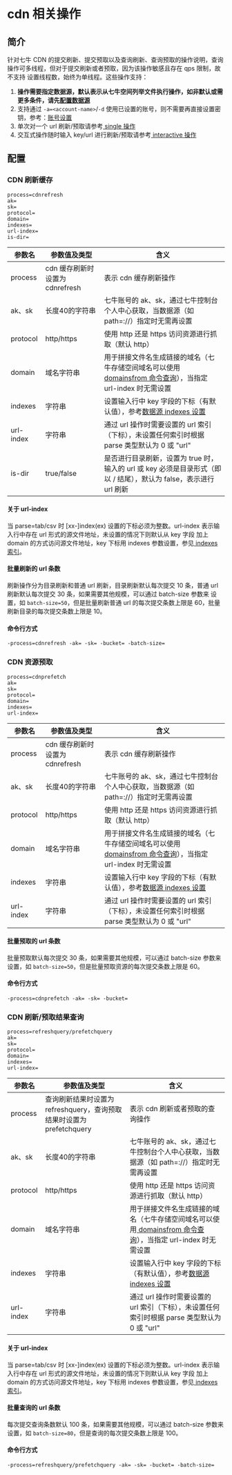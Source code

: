 # cdn 相关操作

## 简介
针对七牛 CDN 的提交刷新、提交预取以及查询刷新、查询预取的操作说明，查询操作可多线程，但对于提交刷新或者预取，因为该操作敏感且存在 qps 限制，故不支持
设置线程数，始终为单线程。这些操作支持：  
1. **操作需要指定数据源，默认表示从七牛空间列举文件执行操作，如非默认或需更多条件，请先[配置数据源](datasource.md)**  
2. 支持通过 `-a=<account-name>`/`-d` 使用已设置的账号，则不需要再直接设置密钥，参考：[账号设置](../README.md#账号设置)  
3. 单次对一个 url 刷新/预取请参考[ single 操作](single.md)  
4. 交互式操作随时输入 key/url 进行刷新/预取请参考[ interactive 操作](interactive.md)  

## 配置
### CDN 刷新缓存
```
process=cdnrefresh
ak=
sk=
protocol=
domain=
indexes=
url-index=
is-dir=
```  
|参数名|参数值及类型 | 含义|  
|-----|-------|-----|  
|process| cdn 缓存刷新时设置为 cdnrefresh | 表示 cdn 缓存刷新操作|  
|ak、sk|长度40的字符串|七牛账号的 ak、sk，通过七牛控制台个人中心获取，当数据源（如 path=<source>://<bucket>）指定时无需再设置|  
|protocol| http/https| 使用 http 还是 https 访问资源进行抓取（默认 http）|  
|domain| 域名字符串| 用于拼接文件名生成链接的域名（七牛存储空间域名可以使用[ domainsfrom 命令查询](domainsofbucket.md)），当指定 url-index 时无需设置|  
|indexes|字符串| 设置输入行中 key 字段的下标（有默认值），参考[数据源 indexes 设置](datasource.md#1-公共参数)|  
|url-index| 字符串| 通过 url 操作时需要设置的 url 索引（下标），未设置任何索引时根据 parse 类型默认为 0 或 "url"|  
|is-dir| true/false| 是否进行目录刷新，设置为 true 时，输入的 url 或 key 必须是目录形式（即以 / 结尾），默认为 false，表示进行 url 刷新|  

#### 关于 url-index
当 parse=tab/csv 时 [xx-]index(ex) 设置的下标必须为整数。url-index 表示输入行中存在 url 形式的源文件地址，未设置的情况下则默认从 key 字段
加上 domain 的方式访问源文件地址，key 下标用 indexes 参数设置，参见[ indexes 索引](datasource.md#关于-indexes-索引)。  

#### 批量刷新的 url 条数
刷新操作分为目录刷新和普通 url 刷新，目录刷新默认每次提交 10 条，普通 url 刷新默认每次提交 30 条，如果需要其他规模，可以通过 batch-size 参数来
设置，如 `batch-size=50`，但是批量刷新普通 url 的每次提交条数上限是 60，批量刷新目录的每次提交条数上限是 10。  

#### 命令行方式
```
-process=cdnrefresh -ak= -sk= -bucket= -batch-size= 
```

### CDN 资源预取
```
process=cdnprefetch
ak=
sk=
protocol=
domain=
indexes=
url-index=
``` 
|参数名|参数值及类型 | 含义|  
|-----|-------|-----|  
|process| cdn 缓存刷新时设置为 cdnrefresh | 表示 cdn 缓存刷新操作|  
|ak、sk|长度40的字符串|七牛账号的 ak、sk，通过七牛控制台个人中心获取，当数据源（如 path=<source>://<bucket>）指定时无需再设置|  
|protocol| http/https| 使用 http 还是 https 访问资源进行抓取（默认 http）|  
|domain| 域名字符串| 用于拼接文件名生成链接的域名（七牛存储空间域名可以使用[ domainsfrom 命令查询](domainsofbucket.md)），当指定 url-index 时无需设置|  
|indexes|字符串| 设置输入行中 key 字段的下标（有默认值），参考[数据源 indexes 设置](datasource.md#1-公共参数)|  
|url-index| 字符串| 通过 url 操作时需要设置的 url 索引（下标），未设置任何索引时根据 parse 类型默认为 0 或 "url"|  

#### 批量预取的 url 条数
批量预取默认每次提交 30 条，如果需要其他规模，可以通过 batch-size 参数来设置，如 `batch-size=50`，但是批量预取资源的每次提交条数上限是 60。  

#### 命令行方式
```
-process=cdnprefetch -ak= -sk= -bucket= 
```

### CDN 刷新/预取结果查询
```
process=refreshquery/prefetchquery
ak=
sk=
protocol=
domain=
indexes=
url-index=
```  
|参数名|参数值及类型 | 含义|  
|-----|-------|-----|  
|process| 查询刷新结果时设置为 refreshquery，查询预取结果时设置为 prefetchquery | 表示 cdn 刷新或者预取的查询操作|  
|ak、sk|长度40的字符串|七牛账号的 ak、sk，通过七牛控制台个人中心获取，当数据源（如 path=<source>://<bucket>）指定时无需再设置|  
|protocol| http/https| 使用 http 还是 https 访问资源进行抓取（默认 http）|  
|domain| 域名字符串| 用于拼接文件名生成链接的域名（七牛存储空间域名可以使用[ domainsfrom 命令查询](domainsofbucket.md)），当指定 url-index 时无需设置|  
|indexes|字符串| 设置输入行中 key 字段的下标（有默认值），参考[数据源 indexes 设置](datasource.md#1-公共参数)|  
|url-index| 字符串| 通过 url 操作时需要设置的 url 索引（下标），未设置任何索引时根据 parse 类型默认为 0 或 "url"|  

#### 关于 url-index
当 parse=tab/csv 时 [xx-]index(ex) 设置的下标必须为整数。url-index 表示输入行中存在 url 形式的源文件地址，未设置的情况下则默认从 key 字段
加上 domain 的方式访问源文件地址，key 下标用 indexes 参数设置，参见[ indexes 索引](datasource.md#关于-indexes-索引)。  

#### 批量查询的 url 条数
每次提交查询条数默认 100 条，如果需要其他规模，可以通过 batch-size 参数来设置，如 `batch-size=80`，但是查询的每次提交条数上限是 100。  

#### 命令行方式
```
-process=refreshquery/prefetchquery -ak= -sk= -bucket= -batch-size= 
```
